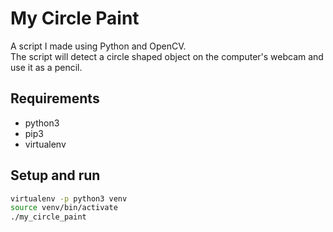 # My Circle Paint

A script I made using Python and OpenCV.<br/>The script will detect a circle shaped object on the computer's webcam and use it as a pencil.

## Requirements

- python3
- pip3
- virtualenv

## Setup and run

```bash
virtualenv -p python3 venv
source venv/bin/activate
./my_circle_paint
```
